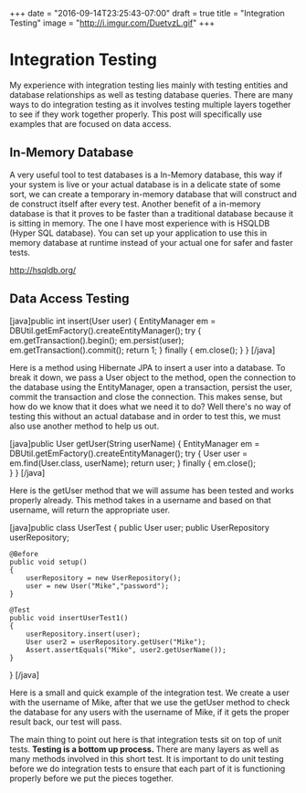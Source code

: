 +++
date = "2016-09-14T23:25:43-07:00"
draft = true
title = "Integration Testing"
image = "http://i.imgur.com/DuetvzL.gif"
+++
<h1>Integration Testing</h1>
My experience with integration testing lies mainly with testing entities and database relationships as well as testing database queries. There are many ways to do integration testing as it involves testing multiple layers together to see if they work together properly. This post will specifically use examples that are focused on data access.
<h2>In-Memory Database</h2>
A very useful tool to test databases is a In-Memory database, this way if your system is live or your actual database is in a delicate state of some sort, we can create a temporary in-memory database that will construct and de construct itself after every test. Another benefit of a in-memory database is that it proves to be faster than a traditional database because it is sitting in memory. The one I have most experience with is HSQLDB (Hyper SQL database). You can set up your application to use this in memory database at runtime instead of your actual one for safer and faster tests.

http://hsqldb.org/
<h2>Data Access Testing</h2>

[java]public int insert(User user)  {
        EntityManager em = DBUtil.getEmFactory().createEntityManager();
        try {
            em.getTransaction().begin();
            em.persist(user);
            em.getTransaction().commit();
            return 1;
        } finally {
            em.close();
        }
    }
[/java]

Here is a method using Hibernate JPA to insert a user into a database. To break it down, we pass a User object to the method, open the connection to the database using the EntityManager, open a transaction, persist the user, commit the transaction and close the connection. This makes sense, but how do we know that it does what we need it to do? Well there's no way of testing this without an actual database and in order to test this, we must also use another method to help us out.

[java]public User getUser(String userName)  {
        EntityManager em = DBUtil.getEmFactory().createEntityManager();
        try {
            User user = em.find(User.class, userName);
            return user;
        } finally {
            em.close();    
        }
    }
[/java]

Here is the getUser method that we will assume has been tested and works properly already. This method takes in a username and based on that username, will return the appropriate user.

[java]public class UserTest
{
	public User user;
	public UserRepository userRepository;

	@Before
	public void setup()
	{
		userRepository = new UserRepository();
		user = new User("Mike","password");
	}

	@Test
	public void insertUserTest1()
	{
		userRepository.insert(user);
		User user2 = userRepository.getUser("Mike");
		Assert.assertEquals("Mike", user2.getUserName());
	}
}
[/java]

Here is a small and quick example of the integration test. We create a user with the username of Mike, after that we use the getUser method to check the database for any users with the username of Mike, if it gets the proper result back, our test will pass.

The main thing to point out here is that integration tests sit on top of unit tests. <strong>Testing is a bottom up process. </strong>There are many layers as well as many methods involved in this short test. It is important to do unit testing before we do integration tests to ensure that each part of it is functioning properly before we put the pieces together.